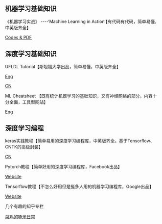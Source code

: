 ## 机器学习基础知识

《机器学习实战》 ----‘Machine Learning in Action‘【有代码有代码，简单易懂，中英版齐全】

[Codes & PDF](https://github.com/frankstar007/kNN/blob/master/%E6%9C%BA%E5%99%A8%E5%AD%A6%E4%B9%A0%E5%AE%9E%E6%88%98%EF%BC%88%E4%B8%AD%E6%96%87%E7%89%88+%E8%8B%B1%E6%96%87%E7%89%88+%E6%BA%90%E4%BB%A3%E7%A0%81%EF%BC%89/Machine%20Learning%20in%20Action.pdf)


## 深度学习基础知识

UFLDL Tutorial【斯坦福大学出品，简单易懂，中英版齐全】

[Eng](http://deeplearning.stanford.edu/wiki/index.php/UFLDL_Tutorial)

[CN](http://deeplearning.stanford.edu/wiki/index.php/UFLDL%E6%95%99%E7%A8%8B)

ML Cheatsheet 【既有统计机器学习的基础知识，又有神经网络的部分。内容十分全面，工具型网站】

[Eng](http://ml-cheatsheet.readthedocs.io/en/latest/index.html)

## 深度学习编程

keras实践教程【简单易用的深度学习编程库，中英版齐全。基于Tensorflow、CNTK的高级封装】

[CN](http://keras-cn-docs.readthedocs.io/zh_CN/latest/blog/image_classification_using_very_little_data/)

Pytorch教程【简单好用的深度学习编程库，Facebook出品】

[Website](http://pytorch.org/tutorials/beginner/deep_learning_60min_blitz.html)

Tensorflow教程【不怎么好用但是挺多人用的机器学习编程库，Google出品】

[Website](https://www.tensorflow.org/tutorials/)

几个有趣的知乎专栏

[菜鸡的啄米日常](https://zhuanlan.zhihu.com/chicken-life)
